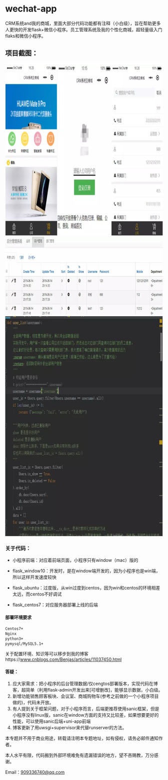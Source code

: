 # wechat-app

CRM系统and我的商城，里面大部分代码功能都有注释（小白级），旨在帮助更多人更快的开发flask+微信小程序。员工管理系统及我的个性化商城，超轻量级入门flaks和微信小程序。



## 项目截图：



<img src="assets/展示.png" alt="展示" title="展示" width="900"  height = "550" />



<img src="assets/后台.png" alt="后台" title="后台" width="1000"  height = "250" />

<img src="assets/代码.png" alt="代码" title="代码" width="1000"  height = "700" />

### 关于代码：

- 小程序前端：对应着前端页面，小程序只有window（mac）版的
- flask_window10：开发时，是在window端开发的，因为小程序也是win端，所以这样开发速度较快

- flask_ubuntu：过度版，从win过度到centos，因为win和centos的环境相差太远，而centos不好调试
- flask_centos7：对应服务器部署上线的后端

#### 部署环境要求

    Centos7+
    Nginx
    python3+
    pymysql/MySQL5.1+
关于配置环境、知识等可以移步到我的博客https://www.cnblogs.com/Benjas/articles/11037450.html

#### 答疑：

1. 应大家需求：把小程序的后台管理数据/仅cengtos部署版本，实现代码在博客，超简单（利用flask-admin开发出来[可增删改]，能够显示数据，小白级。
2. 新增功能销售顾客板块、会议室、商城购物车(参考之前做的一个小程序项目做的)，代码未开放。
3. 有人提到关于框架问题，对于小程序而言，后端更推荐使用sanic框架，但是小程序没有linux版，sanic在window方面的支持又比较差，如果想要更好的性能，可以使用sanic后端+uni-app前端
4. 博客更新了用uwsgi+supervisor来代替runserver的方法。



本专题并不用于商业用途，转载请注明本专题地址，如有侵权，请务必邮件通知作者。

本人水平有限，代码搬到外部环境难免有遗漏错误的地方，望不吝赐教，万分感谢。

Email：909336740@qq.com

